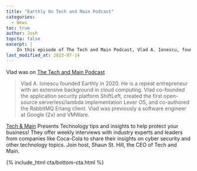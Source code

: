 ```yaml
---
title: "Earthly On Tech and Main Podcast"
categories:
  - News
toc: true
author: Josh
topcta: false
excerpt: |
    In this episode of The Tech and Main Podcast, Vlad A. Ionescu, founder of Earthly, shares his journey as a repeat entrepreneur and his expertise in cloud computing. Join host Shaun St. Hill as they discuss removing complexity for the developer community and gain valuable insights from industry experts.
last_modified_at: 2023-07-14
---
```

Vlad was on [The Tech and Main Podcast](https://anchor.fm/techandmain/episodes/Removing-Complexity-For-The-Developer-Community--Vlad-A--Ionescu-e265974)

> Vlad A. Ionescu founded Earthly in 2020. He is a repeat entrepreneur with an extensive background in cloud computing. Vlad co-founded the application security platform ShiftLeft, created  the first open-source serverless/lambda implementation Lever OS, and co-authored the RabbitMQ Erlang client. Vlad was previously a software engineer at Google (2x) and VMWare.

[Tech & Main](https://techandmain.com/podcast/) Presents Technology tips and insights to help protect your business! They offer weekly interviews with industry experts and leaders from companies like Coca-Cola to share their insights on cyber security and other technology topics. Join host, Shaun St. Hill, the CEO of Tech and Main.

{% include_html cta/bottom-cta.html %}
